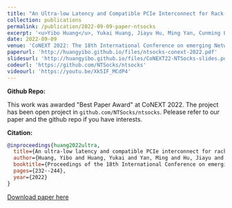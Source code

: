 ```yaml
---
title: "An Ultra-low Latency and Compatible PCIe Interconnect for Rack-Scale Communication"
collection: publications
permalink: /publication/2022-09-09-paper-ntsocks
excerpt: '<u>Yibo Huang</u>, Yukai Huang, Jiayu Hu, Ming Yan, Cunming Liang, Yang Xu, Wenxiong Zou, Yiming Zhang, Rui Zhang, Chunpu Huang, Jie Wu. <u><b style="color:#FF0000">Best Paper Award</b></u>'
date: 2022-09-09
venue: 'CoNEXT 2022: The 18th International Conference on emerging Networking EXperiments and Technologies, Rome, Italy, December 6-9, 2022'
paperurl: 'http://huangyibo.github.io/files/ntsocks-conext-2022.pdf'
slidesurl: 'http://huangyibo.github.io/files/CoNEXT22-NTSocks-slides.pdf'
codeurl: 'https://github.com/NTSocks/ntsocks'
videourl: 'https://youtu.be/Xk5IF_MCdP4'
---
```


**Github Repo:**

This work was awarded "Best Paper Award" at CoNEXT 2022.
The project has been open project in `github.com/NTSocks/ntsocks`. 
Pelease refer to our paper and the github repo if you have interests.

**Citation:**

```bib
@inproceedings{huang2022ultra,
  title={An ultra-low latency and compatible PCIe interconnect for rack-scale communication},
  author={Huang, Yibo and Huang, Yukai and Yan, Ming and Hu, Jiayu and Liang, Cunming and Xu, Yang and Zou, Wenxiong and Zhang, Yiming and Zhang, Rui and Huang, Chunpu and others},
  booktitle={Proceedings of the 18th International Conference on emerging Networking EXperiments and Technologies},
  pages={232--244},
  year={2022}
}
```


 [Download paper here](http://huangyibo.github.io/files/ntsocks-conext-2022.pdf)
